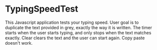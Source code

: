 # TypingSpeedTest
This Javascript application tests your typing speed. User goal is to duplicate the text provided in grey, exactly the way it is written. The timer starts when the user starts typing, and only stops when the text matches exactly. Clear clears the text and the user can start again. Copy paste doesn't work.

